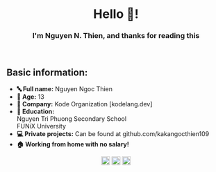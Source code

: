 <h1 align="center">Hello 👋!</h1>
<h3 align="center">I'm Nguyen N. Thien, and thanks for reading this</h3><br>
<h2 align="left">Basic information:</h2>
<ul>
    <li><b> 🔤 Full name:</b> Nguyen Ngoc Thien</li>
    <li><b> 🔢 Age:</b> 13</li>
    <li><b> 🏢 Company:</b> Kode Organization [kodelang.dev]</li>
    <li><b> 🏫 Education:</b> <br>Nguyen Tri Phuong Secondary School<br>FUNiX University</li>
    <li><b> 💻 Private projects:</b> Can be found at github.com/kakangocthien109</li>
    <li><b> 🏠 Working from home with no salary!</b></li>
</ul>
<p align="center">
<a href="https://fb.com/nguyennt.dev" target="blank"><img align="center" src="https://cdn.jsdelivr.net/npm/simple-icons@3.0.1/icons/facebook.svg" alt="definev" height="20" width="20" /></a>
 <a href="https://www.youtube.com/channel/UCYoOY_rN08MnNQs3RlVVlJw" target="blank"><img align="center" src="https://cdn.jsdelivr.net/npm/simple-icons@5.7.0/icons/youtube.svg" alt="definev" height="20" width="20" /></a>
 <a href="mailto:kakangocthien109@gmail.com" target="blank"><img align="center" src="https://cdn.jsdelivr.net/npm/simple-icons@5.7.0/icons/gmail.svg" alt="definev" height="20" width="20" /></a>
</p>
